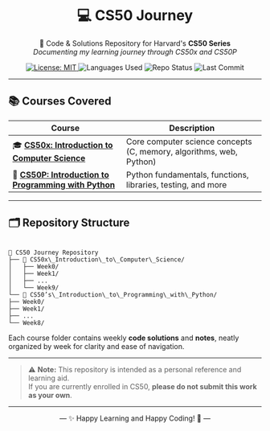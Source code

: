 <h1 align="center">💻 CS50 Journey</h1>
<p align="center">
  🧠 Code & Solutions Repository for Harvard's <strong>CS50 Series</strong><br>
  <i>Documenting my learning journey through CS50x and CS50P</i>
</p>

<p align="center">
  <a href="https://github.com/grvsnh/cs50/blob/main/LICENSE">
    <img alt="License: MIT" src="https://img.shields.io/badge/License-MIT-yellow.svg" />
  </a>
  <img alt="Languages Used" src="https://img.shields.io/github/languages/count/grvsnh/cs50?color=blue" />
  <img alt="Repo Status" src="https://img.shields.io/badge/status-In_Progress-orange.svg" />
  <img alt="Last Commit" src="https://img.shields.io/github/last-commit/grvsnh/cs50" />
</p>

---

## 📚 Courses Covered

| Course | Description |
|--------|-------------|
| 🎓 [**CS50x: Introduction to Computer Science**](https://github.com/grvsnh/cs50/tree/main/CS50x_Introduction_to_Computer_Science) | Core computer science concepts (C, memory, algorithms, web, Python) |
| 🐍 [**CS50P: Introduction to Programming with Python**](https://github.com/grvsnh/cs50/tree/main/CS50%E2%80%99s_Introduction_to_Programming_with_Python) | Python fundamentals, functions, libraries, testing, and more |

---

## 🗂️ Repository Structure

```

📁 CS50 Journey Repository
├── 📂 CS50x\_Introduction\_to\_Computer\_Science/
│   ├── Week0/
│   ├── Week1/
│   ├── ...
│   └── Week9/
└── 📂 CS50’s\_Introduction\_to\_Programming\_with\_Python/
├── Week0/
├── Week1/
├── ...
└── Week8/

```

Each course folder contains weekly **code solutions** and **notes**, neatly organized by week for clarity and ease of navigation.

---

> ⚠️ **Note:** This repository is intended as a personal reference and learning aid.  
> If you are currently enrolled in CS50, **please do not submit this work as your own**.

---

<p align="center">
  — ✨ Happy Learning and Happy Coding! 🚀 —
</p>
